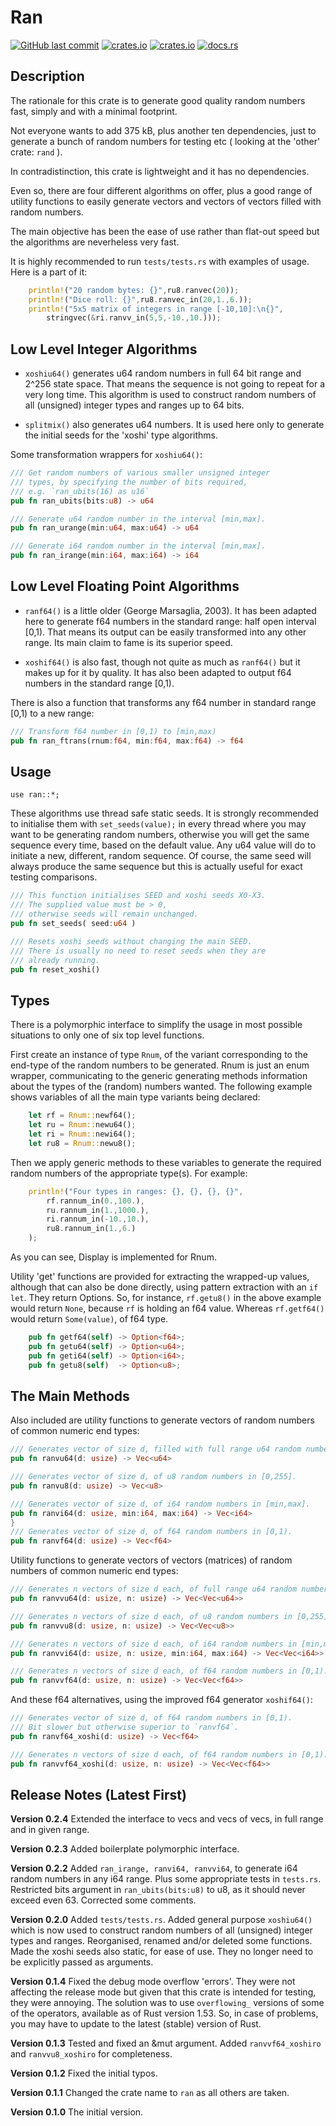 # Ran

[<img alt="GitHub last commit" src="https://img.shields.io/github/last-commit/liborty/random/HEAD?logo=github">](https://github.com/liborty/random)
[<img alt="crates.io" src="https://img.shields.io/crates/v/ran?logo=rust">](https://crates.io/crates/ran)
[<img alt="crates.io" src="https://img.shields.io/crates/d/ran?logo=rust">](https://crates.io/crates/ran)
[<img alt="docs.rs" src="https://img.shields.io/docsrs/ran?logo=rust">](https://docs.rs/ran)

## Description

The rationale for this crate is to generate good quality random numbers fast, simply and with a minimal footprint.

Not everyone wants to add 375 kB, plus another ten dependencies, just to generate a bunch of random numbers for testing etc ( looking at the 'other' crate: `rand` ).

In contradistinction, this crate is lightweight and it has no dependencies.

Even so, there are four different algorithms on offer, plus a good range of utility functions to easily generate vectors and vectors of vectors filled with random numbers.

The main objective has been the ease of use rather than flat-out speed but the algorithms are neverheless very fast.

It is highly recommended to run `tests/tests.rs` with examples of usage. Here is a part of it:

```rust
    println!("20 random bytes: {}",ru8.ranvec(20));
    println!("Dice roll: {}",ru8.ranvec_in(20,1.,6.));
    println!("5x5 matrix of integers in range [-10,10]:\n{}",
        stringvec(&ri.ranvv_in(5,5,-10.,10.)));
```

## Low Level Integer Algorithms

* `xoshiu64()` generates u64 random numbers in full 64 bit range and 2^256 state space. That means the sequence is not going to repeat for a very long time. This algorithm is used to construct random numbers of all (unsigned) integer types and ranges up to 64 bits.

* `splitmix()` also generates u64 numbers. It is used here only to generate the initial seeds for the 'xoshi' type algorithms.

Some transformation wrappers for `xoshiu64()`:

```rust
/// Get random numbers of various smaller unsigned integer 
/// types, by specifying the number of bits required,  
/// e.g. `ran_ubits(16) as u16`
pub fn ran_ubits(bits:u8) -> u64 

/// Generate u64 random number in the interval [min,max].
pub fn ran_urange(min:u64, max:u64) -> u64 

/// Generate i64 random number in the interval [min,max].
pub fn ran_irange(min:i64, max:i64) -> i64 
```

## Low Level Floating Point Algorithms

* `ranf64()` is a little older (George Marsaglia, 2003). It has been adapted here to generate f64 numbers in the standard range: half open interval [0,1). That means its output can be easily transformed into any other range. Its main claim to fame is its superior speed.

* `xoshif64()` is also fast, though not quite as much as `ranf64()` but it makes up for it by quality. It has also been adapted to output f64 numbers in the standard range [0,1).

There is also a function that transforms any f64 number in standard range [0,1) to a new range:

```rust
/// Transform f64 number in [0,1) to [min,max)
pub fn ran_ftrans(rnum:f64, min:f64, max:f64) -> f64 
```

## Usage

`use ran::*;`

These algorithms use thread safe static seeds. It is strongly recommended to initialise them with `set_seeds(value);` in every thread where you may want to be generating random numbers, otherwise you will get the same sequence every time, based on the default value. Any u64 value will do to initiate a new, different,  random sequence. Of course, the same seed will always produce the same sequence but this is actually useful for exact testing comparisons.

```rust
/// This function initialises SEED and xoshi seeds X0-X3. 
/// The supplied value must be > 0, 
/// otherwise seeds will remain unchanged.
pub fn set_seeds( seed:u64 )

/// Resets xoshi seeds without changing the main SEED.
/// There is usually no need to reset seeds when they are 
/// already running.
pub fn reset_xoshi() 
```

## Types

There is a polymorphic interface to simplify the usage in most possible situations to only one of six top level functions. 

 First create an instance of type `Rnum`, of the variant  corresponding to the end-type of the random numbers to be generated. Rnum is just an enum wrapper, communicating to the generic generating methods information about the types of the (random) numbers wanted. The following example shows variables of all the main type variants being declared:

```rust
    let rf = Rnum::newf64();
    let ru = Rnum::newu64();
    let ri = Rnum::newi64();
    let ru8 = Rnum::newu8();
```
Then we apply generic methods to these variables to generate the required random numbers of the appropriate type(s). For example:

```rust
    println!("Four types in ranges: {}, {}, {}, {}",
        rf.rannum_in(0.,100.),
        ru.rannum_in(1.,1000.),
        ri.rannum_in(-10.,10.),
        ru8.rannum_in(1.,6.)
    );
```
As you can see, Display is implemented for Rnum. 

Utility 'get' functions are provided for extracting the wrapped-up values, although that can also be done directly, using pattern extraction with an `if let`. They return Options. So, for instance, `rf.getu8()` in the above example would return `None`, because `rf` is holding an f64 value. Whereas `rf.getf64()` would return `Some(value)`, of f64 type.  

```rust
    pub fn getf64(self) -> Option<f64>;
    pub fn getu64(self) -> Option<u64>; 
    pub fn geti64(self) -> Option<i64>; 
    pub fn getu8(self)  -> Option<u8>;
```

## The Main Methods

Also included are utility functions to generate vectors of random numbers of common numeric end types:

```rust
/// Generates vector of size d, filled with full range u64 random numbers.
pub fn ranvu64(d: usize) -> Vec<u64> 

/// Generates vector of size d, of u8 random numbers in [0,255].
pub fn ranvu8(d: usize) -> Vec<u8> 

/// Generates vector of size d, of i64 random numbers in [min,max].
pub fn ranvi64(d: usize, min:i64, max:i64) -> Vec<i64>
}
/// Generates vector of size d, of f64 random numbers in [0,1).
pub fn ranvf64(d: usize) -> Vec<f64>
```

Utility functions to generate vectors of vectors (matrices) of random numbers of common numeric end types:

```rust
/// Generates n vectors of size d each, of full range u64 random numbers.
pub fn ranvvu64(d: usize, n: usize) -> Vec<Vec<u64>>

/// Generates n vectors of size d each, of u8 random numbers in [0,255].
pub fn ranvvu8(d: usize, n: usize) -> Vec<Vec<u8>> 

/// Generates n vectors of size d each, of i64 random numbers in [min,max].
pub fn ranvvi64(d: usize, n: usize, min:i64, max:i64) -> Vec<Vec<i64>> 

/// Generates n vectors of size d each, of f64 random numbers in [0,1).
pub fn ranvvf64(d: usize, n: usize) -> Vec<Vec<f64>>
```

And these f64 alternatives, using the improved f64 generator `xoshif64()`:

```rust
/// Generates vector of size d, of f64 random numbers in [0,1).
/// Bit slower but otherwise superior to `ranvf64`.
pub fn ranvf64_xoshi(d: usize) -> Vec<f64> 

/// Generates n vectors of size d each, of f64 random numbers in [0,1).
pub fn ranvvf64_xoshi(d: usize, n: usize) -> Vec<Vec<f64>> 
```

## Release Notes (Latest First)

**Version 0.2.4** Extended the interface to vecs and vecs of vecs, in full range and in given range.

**Version 0.2.3** Added boilerplate polymorphic interface.

**Version 0.2.2** Added `ran_irange, ranvi64, ranvvi64`, to generate i64 random numbers in any i64 range. Plus some appropriate tests in `tests.rs`. Restricted bits argument in `ran_ubits(bits:u8)` to u8, as it should never exceed even 63. Corrected some comments.

**Version 0.2.0** Added `tests/tests.rs`. Added general purpose `xoshiu64()` which is now used to construct random numbers of all (unsigned) integer types and ranges. Reorganised, renamed and/or deleted some functions. Made the xoshi seeds also static, for ease of use. They no longer need to be explicitly passed as arguments.

**Version 0.1.4** Fixed the debug mode overflow 'errors'. They were not affecting the release mode but given that this crate is intended for testing, they were annoying. The solution was to use `overflowing_` versions of some of the operators, available as of Rust version 1.53. So, in case of problems, you may have to update to the latest (stable) version of Rust.

**Version 0.1.3** Tested and fixed an &mut argument. Added `ranvvf64_xoshiro` and `ranvvu8_xoshiro` for completeness.

**Version 0.1.2** Fixed the initial typos.

**Version 0.1.1** Changed the crate name to `ran` as all others are taken.

**Version 0.1.0** The initial version.
